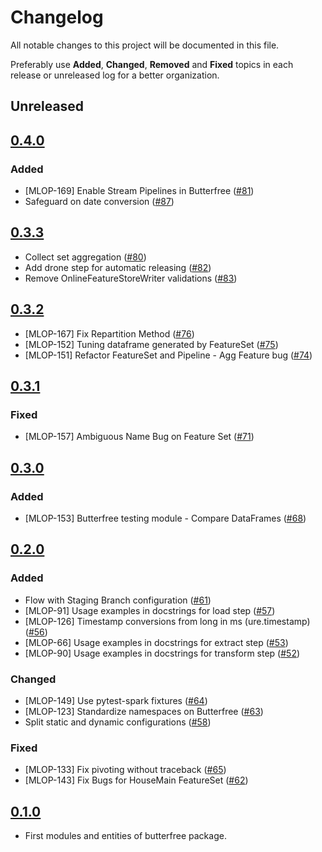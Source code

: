 # Changelog
All notable changes to this project will be documented in this file.

Preferably use **Added**, **Changed**, **Removed** and **Fixed** topics in each release or unreleased log for a better organization.
## Unreleased

## [0.4.0](https://github.com/quintoandar/butterfree/releases/tag/0.4.0)
### Added
* [MLOP-169] Enable Stream Pipelines in Butterfree ([#81](https://github.com/quintoandar/butterfree/pull/81))
* Safeguard on date conversion ([#87](https://github.com/quintoandar/butterfree/pull/87))

## [0.3.3](https://github.com/quintoandar/butterfree/releases/tag/0.3.3)
* Collect set aggregation ([#80](https://github.com/quintoandar/butterfree/pull/80))
* Add drone step for automatic releasing ([#82](https://github.com/quintoandar/butterfree/pull/82))
* Remove OnlineFeatureStoreWriter validations ([#83](https://github.com/quintoandar/butterfree/pull/83))


## [0.3.2](https://github.com/quintoandar/butterfree/releases/tag/0.3.2)
* [MLOP-167] Fix Repartition Method ([#76](https://github.com/quintoandar/butterfree/pull/76))
* [MLOP-152] Tuning dataframe generated by FeatureSet ([#75](https://github.com/quintoandar/butterfree/pull/75))
* [MLOP-151] Refactor FeatureSet and Pipeline - Agg Feature bug ([#74](https://github.com/quintoandar/butterfree/pull/74))

## [0.3.1](https://github.com/quintoandar/butterfree/releases/tag/0.3.1)

### Fixed
* [MLOP-157] Ambiguous Name Bug on Feature Set ([#71](https://github.com/quintoandar/butterfree/pull/71))

## [0.3.0](https://github.com/quintoandar/butterfree/releases/tag/0.3.0)

### Added
* [MLOP-153] Butterfree testing module - Compare DataFrames ([#68](https://github.com/quintoandar/butterfree/pull/68))

## [0.2.0](https://github.com/quintoandar/butterfree/releases/tag/0.2.0)

### Added
* Flow with Staging Branch configuration ([#61](https://github.com/quintoandar/butterfree/pull/61))
* [MLOP-91] Usage examples in docstrings for load step ([#57](https://github.com/quintoandar/butterfree/pull/57))
* [MLOP-126] Timestamp conversions from long in ms (ure.timestamp) ([#56](https://github.com/quintoandar/butterfree/pull/56))
* [MLOP-66] Usage examples in docstrings for extract step ([#53](https://github.com/quintoandar/butterfree/pull/53))
* [MLOP-90] Usage examples in docstrings for transform step ([#52](https://github.com/quintoandar/butterfree/pull/52))

### Changed
* [MLOP-149] Use pytest-spark fixtures ([#64](https://github.com/quintoandar/butterfree/pull/64))
* [MLOP-123] Standardize namespaces on Butterfree ([#63](https://github.com/quintoandar/butterfree/pull/63))
* Split static and dynamic configurations ([#58](https://github.com/quintoandar/butterfree/pull/58))

### Fixed
* [MLOP-133] Fix pivoting without traceback ([#65](https://github.com/quintoandar/butterfree/pull/65))
* [MLOP-143] Fix Bugs for HouseMain FeatureSet ([#62](https://github.com/quintoandar/butterfree/pull/62))

## [0.1.0](https://github.com/quintoandar/butterfree/releases/tag/0.1.0)
* First modules and entities of butterfree package.
